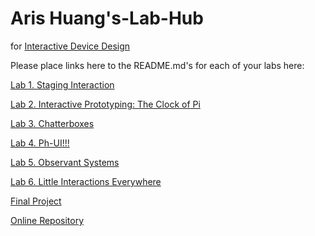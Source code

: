 # Aris Huang's-Lab-Hub
for [Interactive Device Design](https://github.com/FAR-Lab/Developing-and-Designing-Interactive-Devices/)

Please place links here to the README.md's for each of your labs here:

[Lab 1. Staging Interaction](Lab%201/)

[Lab 2. Interactive Prototyping: The Clock of Pi](Lab%202/)

[Lab 3. Chatterboxes](Lab%203/)

[Lab 4. Ph-UI!!!](Lab%204/)

[Lab 5. Observant Systems](Lab%205/)

[Lab 6. Little Interactions Everywhere](Lab%206/)

[Final Project](https://github.com/FAR-Lab/Developing-and-Designing-Interactive-Devices/blob/2023Fall/FinalProject.md)

[Online Repository](https://github.com/FAR-Lab/Developing-and-Designing-Interactive-Devices/blob/2023Fall/FinalProject.md)

